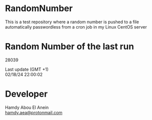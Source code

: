 # RandomNumber    
This is a test repository where a random number is pushed to a file automatically passwordless from a cron job in my Linux CentOS server    
# Random Number of the last run   
28039
      
Last update (GMT +1)    
02/18/24 22:00:02
# Developer    
Hamdy Abou El Anein   
hamdy.aea@protonmail.com
